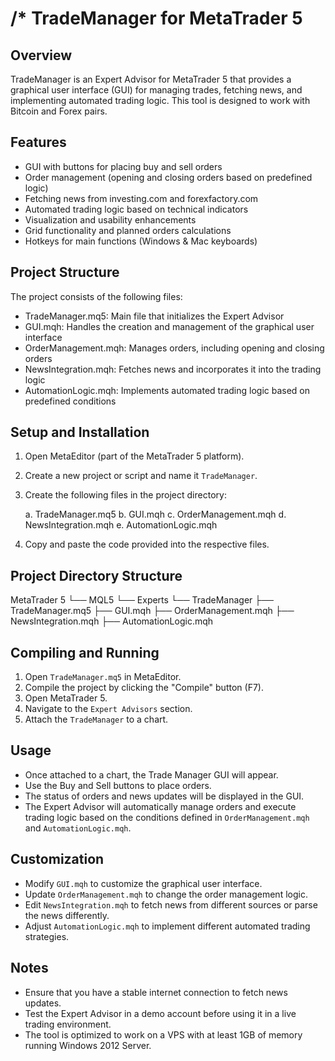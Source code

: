 /*
TradeManager for MetaTrader 5
=============================

Overview
--------
TradeManager is an Expert Advisor for MetaTrader 5 that provides a graphical user interface (GUI) for managing trades,
fetching news, and implementing automated trading logic. This tool is designed to work with Bitcoin and Forex pairs.

Features
--------
- GUI with buttons for placing buy and sell orders
- Order management (opening and closing orders based on predefined logic)
- Fetching news from investing.com and forexfactory.com
- Automated trading logic based on technical indicators
- Visualization and usability enhancements
- Grid functionality and planned orders calculations
- Hotkeys for main functions (Windows & Mac keyboards)

Project Structure
-----------------
The project consists of the following files:
- TradeManager.mq5: Main file that initializes the Expert Advisor
- GUI.mqh: Handles the creation and management of the graphical user interface
- OrderManagement.mqh: Manages orders, including opening and closing orders
- NewsIntegration.mqh: Fetches news and incorporates it into the trading logic
- AutomationLogic.mqh: Implements automated trading logic based on predefined conditions

Setup and Installation
----------------------
1. Open MetaEditor (part of the MetaTrader 5 platform).
2. Create a new project or script and name it `TradeManager`.
3. Create the following files in the project directory:

    a. TradeManager.mq5
    b. GUI.mqh
    c. OrderManagement.mqh
    d. NewsIntegration.mqh
    e. AutomationLogic.mqh

4. Copy and paste the code provided into the respective files.

Project Directory Structure
---------------------------
MetaTrader 5
└── MQL5
    └── Experts
        └── TradeManager
            ├── TradeManager.mq5
            ├── GUI.mqh
            ├── OrderManagement.mqh
            ├── NewsIntegration.mqh
            ├── AutomationLogic.mqh

Compiling and Running
---------------------
1. Open `TradeManager.mq5` in MetaEditor.
2. Compile the project by clicking the "Compile" button (F7).
3. Open MetaTrader 5.
4. Navigate to the `Expert Advisors` section.
5. Attach the `TradeManager` to a chart.

Usage
-----
- Once attached to a chart, the Trade Manager GUI will appear.
- Use the Buy and Sell buttons to place orders.
- The status of orders and news updates will be displayed in the GUI.
- The Expert Advisor will automatically manage orders and execute trading logic based on the conditions defined in `OrderManagement.mqh` and `AutomationLogic.mqh`.

Customization
-------------
- Modify `GUI.mqh` to customize the graphical user interface.
- Update `OrderManagement.mqh` to change the order management logic.
- Edit `NewsIntegration.mqh` to fetch news from different sources or parse the news differently.
- Adjust `AutomationLogic.mqh` to implement different automated trading strategies.

Notes
-----
- Ensure that you have a stable internet connection to fetch news updates.
- Test the Expert Advisor in a demo account before using it in a live trading environment.
- The tool is optimized to work on a VPS with at least 1GB of memory running Windows 2012 Server.


